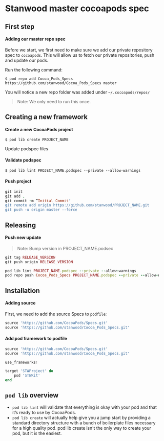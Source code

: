 

# Stanwood master cocoapods spec


## First step

#### Adding our master repo spec

Before we start, we first need to make sure we add our private repository spec to `cocoapods`. This will allow us to fetch our private repositories, push and update our pods.

Run the following command: 

`$ pod repo add Cocoa_Pods_Specs https://github.com/stanwood/Cocoa_Pods_Specs master`

You will notice a new repo folder was added under `~/.cocoapods/repos/`

>Note: We only need to run this once.

## Creating a new framework

#### Create a new CocoaPods project

`$ pod lib create PROJECT_NAME`

Update podspec files

#### Validate podspec

`$ pod lib lint PROJECT_NAME.podspec --private --allow-warnings`

#### Push project

```ruby
git init
git add .
git commit -m “Initial Commit"
git remote add origin https://github.com/stanwood/PROJECT_NAME.git
git push -u origin master --force
```
## Releasing

#### Push new update

> Note: Bump version in PROJECT_NAME.podsec

```ruby
git tag RELEASE_VERSION
git push origin RELEASE_VERSION

pod lib lint PROJECT_NAME.podspec --private --allow-warnings
pod repo push Cocoa_Pods_Specs PROJECT_NAME.podspec --private --allow-warnings
```


## Installation

#### Adding source

First, we need to add the source Specs to `podfile`:

```ruby
source 'https://github.com/CocoaPods/Specs.git'
source 'https://github.com/stanwood/Cocoa_Pods_Specs.git'
```

#### Add pod framework to podfile

```ruby
source 'https://github.com/CocoaPods/Specs.git'
source 'https://github.com/stanwood/Cocoa_Pods_Specs.git'

use_frameworks!

target 'STWProject' do
    pod 'STWKit'
end
```

## `pod lib` overview

- `pod lib lint` will validate that everything is okay with your pod and that it’s ready to use by CocoaPods.
- `pod lib create` will actually help give you a jump start by providing a standard directory structure with a bunch of boilerplate files necessary for a high quality pod. pod lib create isn't the only way to create your pod, but it is the easiest.

